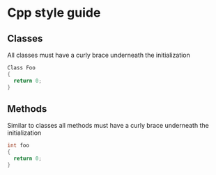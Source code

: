 # Cpp style guide

## Classes
All classes must have a curly brace underneath the initialization

```c++
Class Foo 
{
  return 0;
}
```

## Methods
Similar to classes all methods must have a curly brace underneath the initialization

```c++
int foo 
{
  return 0;
}
```

